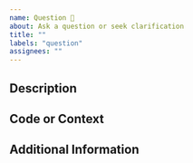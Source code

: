 ```yaml
---
name: Question 🤔
about: Ask a question or seek clarification
title: ""
labels: "question"
assignees: ""
---
```


## Description
<!-- Provide a clear and concise description of your question or what you need clarification on. -->

## Code or Context
<!-- If applicable, provide any relevant code snippets or context to help others understand your question better. -->

## Additional Information
<!-- Add any additional information or screenshots that may be helpful in understanding your question. -->

